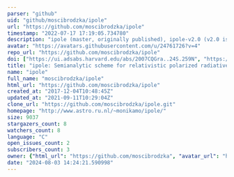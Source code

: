 ```yaml
---
parser: "github"
uid: "github/moscibrodzka/ipole"
url: "https://github.com/moscibrodzka/ipole"
timestamp: "2022-07-17 17:19:05.734780"
description: "ipole (master, originally published), ipole-v2.0 (v2.0 is more compact with additional features). This is the original repository for the ipole code. "
avatar: "https://avatars.githubusercontent.com/u/24761726?v=4"
repo_url: "https://github.com/moscibrodzka/ipole"
doi: ["https://ui.adsabs.harvard.edu/abs/2007CQGra..24S.259N", "https://ui.adsabs.harvard.edu/abs/2018MNRAS.475...43M", "https://ui.adsabs.harvard.edu/abs/2018ascl.soft04002M/abstract"]
title: "ipole: Semianalytic scheme for relativistic polarized radiative transport"
name: "ipole"
full_name: "moscibrodzka/ipole"
html_url: "https://github.com/moscibrodzka/ipole"
created_at: "2017-12-04T10:48:45Z"
updated_at: "2021-09-11T10:29:04Z"
clone_url: "https://github.com/moscibrodzka/ipole.git"
homepage: "http://www.astro.ru.nl/~monikamo/ipole/"
size: 9037
stargazers_count: 8
watchers_count: 8
language: "C"
open_issues_count: 2
subscribers_count: 3
owner: {"html_url": "https://github.com/moscibrodzka", "avatar_url": "https://avatars.githubusercontent.com/u/24761726?v=4", "login": "moscibrodzka", "type": "User"}
date: "2024-08-03 14:24:21.590998"
---
```

